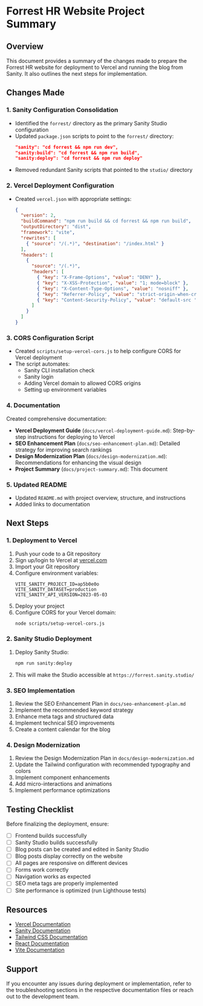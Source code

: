 # Forrest HR Website Project Summary

## Overview

This document provides a summary of the changes made to prepare the Forrest HR website for deployment to Vercel and running the blog from Sanity. It also outlines the next steps for implementation.

## Changes Made

### 1. Sanity Configuration Consolidation

- Identified the `forrest/` directory as the primary Sanity Studio configuration
- Updated `package.json` scripts to point to the `forrest/` directory:
  ```json
  "sanity": "cd forrest && npm run dev",
  "sanity:build": "cd forrest && npm run build",
  "sanity:deploy": "cd forrest && npm run deploy"
  ```
- Removed redundant Sanity scripts that pointed to the `studio/` directory

### 2. Vercel Deployment Configuration

- Created `vercel.json` with appropriate settings:
  ```json
  {
    "version": 2,
    "buildCommand": "npm run build && cd forrest && npm run build",
    "outputDirectory": "dist",
    "framework": "vite",
    "rewrites": [
      { "source": "/(.*)", "destination": "/index.html" }
    ],
    "headers": [
      {
        "source": "/(.*)",
        "headers": [
          { "key": "X-Frame-Options", "value": "DENY" },
          { "key": "X-XSS-Protection", "value": "1; mode=block" },
          { "key": "X-Content-Type-Options", "value": "nosniff" },
          { "key": "Referrer-Policy", "value": "strict-origin-when-cross-origin" },
          { "key": "Content-Security-Policy", "value": "default-src 'self'; img-src 'self' data: https://cdn.sanity.io; script-src 'self' 'unsafe-inline' 'unsafe-eval'; style-src 'self' 'unsafe-inline';" }
        ]
      }
    ]
  }
  ```

### 3. CORS Configuration Script

- Created `scripts/setup-vercel-cors.js` to help configure CORS for Vercel deployment
- The script automates:
  - Sanity CLI installation check
  - Sanity login
  - Adding Vercel domain to allowed CORS origins
  - Setting up environment variables

### 4. Documentation

Created comprehensive documentation:

- **Vercel Deployment Guide** (`docs/vercel-deployment-guide.md`): Step-by-step instructions for deploying to Vercel
- **SEO Enhancement Plan** (`docs/seo-enhancement-plan.md`): Detailed strategy for improving search rankings
- **Design Modernization Plan** (`docs/design-modernization.md`): Recommendations for enhancing the visual design
- **Project Summary** (`docs/project-summary.md`): This document

### 5. Updated README

- Updated `README.md` with project overview, structure, and instructions
- Added links to documentation

## Next Steps

### 1. Deployment to Vercel

1. Push your code to a Git repository
2. Sign up/login to Vercel at [vercel.com](https://vercel.com/)
3. Import your Git repository
4. Configure environment variables:
   ```
   VITE_SANITY_PROJECT_ID=ap5b0e0o
   VITE_SANITY_DATASET=production
   VITE_SANITY_API_VERSION=2023-05-03
   ```
5. Deploy your project
6. Configure CORS for your Vercel domain:
   ```bash
   node scripts/setup-vercel-cors.js
   ```

### 2. Sanity Studio Deployment

1. Deploy Sanity Studio:
   ```bash
   npm run sanity:deploy
   ```
2. This will make the Studio accessible at `https://forrest.sanity.studio/`

### 3. SEO Implementation

1. Review the SEO Enhancement Plan in `docs/seo-enhancement-plan.md`
2. Implement the recommended keyword strategy
3. Enhance meta tags and structured data
4. Implement technical SEO improvements
5. Create a content calendar for the blog

### 4. Design Modernization

1. Review the Design Modernization Plan in `docs/design-modernization.md`
2. Update the Tailwind configuration with recommended typography and colors
3. Implement component enhancements
4. Add micro-interactions and animations
5. Implement performance optimizations

## Testing Checklist

Before finalizing the deployment, ensure:

- [ ] Frontend builds successfully
- [ ] Sanity Studio builds successfully
- [ ] Blog posts can be created and edited in Sanity Studio
- [ ] Blog posts display correctly on the website
- [ ] All pages are responsive on different devices
- [ ] Forms work correctly
- [ ] Navigation works as expected
- [ ] SEO meta tags are properly implemented
- [ ] Site performance is optimized (run Lighthouse tests)

## Resources

- [Vercel Documentation](https://vercel.com/docs)
- [Sanity Documentation](https://www.sanity.io/docs)
- [Tailwind CSS Documentation](https://tailwindcss.com/docs)
- [React Documentation](https://react.dev/)
- [Vite Documentation](https://vitejs.dev/guide/)

## Support

If you encounter any issues during deployment or implementation, refer to the troubleshooting sections in the respective documentation files or reach out to the development team.
